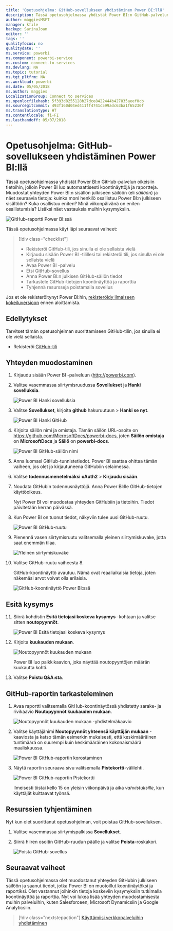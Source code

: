 ```yaml
---
title: 'Opetusohjelma: GitHub-sovellukseen yhdistäminen Power BI:llä'
description: Tässä opetusohjelmassa yhdistät Power BI:n GitHub-palvelun oikeisiin tietoihin, jolloin Power BI luo automaattisesti koontinäyttöjä ja raportteja.
author: maggiesMSFT
manager: kfile
backup: SarinaJoan
editor: ''
tags: ''
qualityfocus: no
qualitydate: ''
ms.service: powerbi
ms.component: powerbi-service
ms.custom: connect-to-services
ms.devlang: NA
ms.topic: tutorial
ms.tgt_pltfrm: NA
ms.workload: powerbi
ms.date: 05/05/2018
ms.author: maggies
LocalizationGroup: Connect to services
ms.openlocfilehash: 5f393d8255128b27dce8422444b427835aeef0cb
ms.sourcegitcommit: 493f160d04ed411ff4741c599adc63ba1f65230f
ms.translationtype: HT
ms.contentlocale: fi-FI
ms.lasthandoff: 05/07/2018
---
```

# <a name="tutorial-connect-to-the-github-app-with-power-bi"></a>Opetusohjelma: GitHub-sovellukseen yhdistäminen Power BI:llä
Tässä opetusohjelmassa yhdistät Power BI:n GitHub-palvelun oikeisiin tietoihin, jolloin Power BI luo automaattisesti koontinäyttöjä ja raportteja. Muodostat yhteyden Power BI:n sisällön julkiseen säilöön (eli *säilöön*) ja näet seuraavia tietoja: kuinka moni henkilö osallistuu Power BI:n julkiseen sisältöön? Kuka osallistuu eniten? Minä viikonpäivänä on eniten osallistumisia? Lisäksi näet vastauksia muihin kysymyksiin. 

![GitHub-raportti Power BI:ssä](media/service-tutorial-connect-to-github/power-bi-github-app-tutorial-punch-card.png)

Tässä opetusohjelmassa käyt läpi seuraavat vaiheet:

> [!div class="checklist"]
> * Rekisteröi GitHub-tili, jos sinulla ei ole sellaista vielä 
> * Kirjaudu sisään Power BI -tilillesi tai rekisteröi tili, jos sinulla ei ole sellaista vielä
> * Avaa Power BI -palvelu
> * Etsi GitHub-sovellus
> * Anna Power BI:n julkisen GitHub-säilön tiedot
> * Tarkastele GitHub-tietojen koontinäyttöä ja raporttia
> * Tyhjennä resursseja poistamalla sovellus

Jos et ole rekisteröitynyt Power BI:hin, [rekisteröidy ilmaiseen kokeiluversioon](https://app.powerbi.com/signupredirect?pbi_source=web) ennen aloittamista.

## <a name="prerequisites"></a>Edellytykset

Tarvitset tämän opetusohjelman suorittamiseen GitHub-tilin, jos sinulla ei ole vielä sellaista. 

- Rekisteröi [GitHub-tili](https://docs.microsoft.com/contribute/get-started-setup-github)


## <a name="how-to-connect"></a>Yhteyden muodostaminen
1. Kirjaudu sisään Power BI -palveluun (http://powerbi.com). 
2. Valitse vasemmassa siirtymisruudussa **Sovellukset** ja **Hanki sovelluksia**.
   
   ![Power BI Hanki sovelluksia](media/service-tutorial-connect-to-github/power-bi-github-app-tutorial.png) 

3. Valitse **Sovellukset**, kirjoita **github** hakuruutuun > **Hanki se nyt**.
   
   ![Power BI Hanki GitHub](media/service-tutorial-connect-to-github/power-bi-github-app-tutorial-get-it-now.png) 

4. Kirjoita säilön nimi ja omistaja. Tämän säilön URL-osoite on https://github.com/MicrosoftDocs/powerbi-docs, joten **Säilön omistaja** on **MicrosoftDocs** ja **Säilö** on **powerbi-docs**. 
   
    ![Power BI GitHub-säilön nimi](media/service-tutorial-connect-to-github/power-bi-github-app-tutorial-repo-name.png)

5. Anna luomasi GitHub-tunnistetiedot. Power BI saattaa ohittaa tämän vaiheen, jos olet jo kirjautuneena GitHubiin selaimessa. 

6. Valitse **todennusmenetelmäksi** **oAuth2** \> **Kirjaudu sisään**.

7. Noudata GitHubin todennusnäyttöjä. Anna Power BI:lle GitHub-tietojen käyttöoikeus.
   
   Nyt Power BI voi muodostaa yhteyden GitHubiin ja tietoihin.  Tiedot päivitetään kerran päivässä.

8. Kun Power BI on tuonut tiedot, näkyviin tulee uusi GitHub-ruutu. 
 
   ![Power BI GitHub-ruutu](media/service-tutorial-connect-to-github/power-bi-github-app-tutorial-tile.png) 

8. Pienennä vasen siirtymisruutu valitsemalla yleinen siirtymiskuvake, jotta saat enemmän tilaa.

    ![Yleinen siirtymiskuvake](media/service-tutorial-connect-to-github/power-bi-global-navigation-icon.png)

10. Valitse GitHub-ruutu vaiheesta 8. 
    
    GitHub-koontinäyttö avautuu. Nämä ovat reaaliaikaisia tietoja, joten näkemäsi arvot voivat olla erilaisia.

    ![GitHub-koontinäyttö Power BI:ssä](media/service-tutorial-connect-to-github/power-bi-github-app-tutorial-dashboard.png)

    

## <a name="ask-a-question"></a>Esitä kysymys

11. Siirrä kohdistin **Esitä tietojasi koskeva kysymys** -kohtaan ja valitse sitten **noutopyynnöt**. 

    ![Power BI Esitä tietojasi koskeva kysymys](media/service-tutorial-connect-to-github/power-bi-github-app-tutorial-ask-question.png)

12. Kirjoita **kuukauden mukaan**.
 
    ![Noutopyynnöt kuukauden mukaan](media/service-tutorial-connect-to-github/power-bi-github-app-tutorial-ask-question-by-month.png)

     Power BI luo palkkikaavion, joka näyttää noutopyyntöjen määrän kuukautta kohti.

13. Valitse **Poistu Q&A:sta**.

## <a name="view-the-github-report"></a>GitHub-raportin tarkasteleminen 

1. Avaa raportti valitsemalla GitHub-koontinäytössä yhdistetty sarake- ja rivikaavio **Noutopyynnöt kuukauden mukaan**.

    ![Noutopyynnöt kuukauden mukaan -yhdistelmäkaavio](media/service-tutorial-connect-to-github/power-bi-github-app-tutorial-pull-requests-combo-chart.png)

2. Valitse käyttäjänimi **Noutopyynnöt yhteensä käyttäjän mukaan** -kaaviosta ja katso tämän esimerkin mukaisesti, että keskimääräinen tuntimäärä on suurempi kuin keskimääräinen kokonaismäärä maaliskuussa.

    ![Power BI GitHub-raportin korostaminen](media/service-tutorial-connect-to-github/power-bi-github-app-tutorial-report-highlight.png)

3. Näytä raportin seuraava sivu valitsemalla **Pistekortti**-välilehti. 
 
    ![Power BI GitHub-raportin Pistekortti](media/service-tutorial-connect-to-github/power-bi-github-app-tutorial-tues-3pm.png)

    Ilmeisesti tiistai kello 15 on yleisin viikonpäivä ja aika *vahvistuksille*, kun käyttäjät kuittaavat työnsä.

## <a name="clean-up-resources"></a>Resurssien tyhjentäminen

Nyt kun olet suorittanut opetusohjelman, voit poistaa GitHub-sovelluksen. 

1. Valitse vasemmassa siirtymispalkissa **Sovellukset**.
2. Siirrä hiiren osoitin GitHub-ruudun päälle ja valitse **Poista**-roskakori.

    ![Poista GitHub-sovellus](media/service-tutorial-connect-to-github/power-bi-github-app-tutorial-delete.png)

## <a name="next-steps"></a>Seuraavat vaiheet

Tässä opetusohjelmassa olet muodostanut yhteyden GitHubin julkiseen säilöön ja saanut tiedot, jotka Power BI on muotoillut koontinäytöksi ja raportiksi. Olet vastannut joihinkin tietoja koskeviin kysymyksiin tutkimalla koontinäyttöä ja raporttia. Nyt voi lukea lisää yhteyden muodostamisesta muihin palveluihin, kuten Salesforceen, Microsoft Dynamicsiin ja Google Analyticsiin. 
 
> [!div class="nextstepaction"]
> [Käyttämiisi verkkopalveluihin yhdistäminen](./service-connect-to-services.md)


